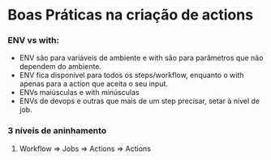# Boas Práticas na criação de actions

### ENV vs with:
- ENV são para variáveis de ambiente e with são para parâmetros que não dependem do ambiente.
- ENV fica disponível para todos os steps/workflow, enquanto o with apenas para a action que aceita o seu input.
- ENVs maiúsculas e with minúsculas
- ENVs de devops e outras que mais de um step precisar, setar à nível de job.

### 3 níveis de aninhamento
1. Workflow => Jobs => Actions => Actions
